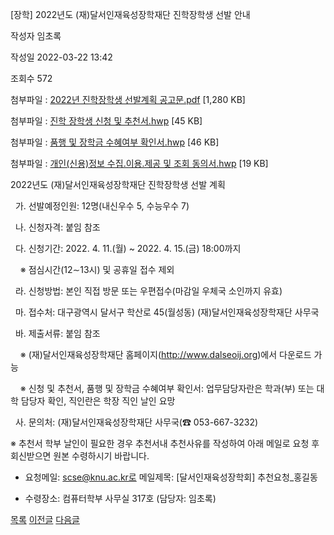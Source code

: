 



[장학] 2022년도 (재)달서인재육성장학재단 진학장학생 선발 안내





작성자
임초록


작성일
2022-03-22 13:42


조회수
572


첨부파일 : [2022년 진학장학생 선발계획 공고문.pdf](https://computer.knu.ac.kr/pack/bbs/down.php?f_name=Q0dUVllEWFRZVXNKchUWblNAQw==&o_name=2022년진학장학생선발계획공고문.pdf&tbl=Site_BBS_25) [1,280 KB]  

첨부파일 : [진학 장학생 신청 및 추천서.hwp](https://computer.knu.ac.kr/pack/bbs/down.php?f_name=QEdUVllEWFRZVXNKchUWbktTVQ==&o_name=진학장학생신청및추천서.hwp&tbl=Site_BBS_25) [45 KB]  

첨부파일 : [품행 및 장학금 수혜여부 확인서.hwp](https://computer.knu.ac.kr/pack/bbs/down.php?f_name=QUdUVllEWFRZVXNKchUWbktTVQ==&o_name=품행및장학금수혜여부확인서.hwp&tbl=Site_BBS_25) [46 KB]  

첨부파일 : [개인(신용)정보 수집.이용.제공 및 조회 동의서.hwp](https://computer.knu.ac.kr/pack/bbs/down.php?f_name=RkdUVllEWFRZVXNKchUWbktTVQ==&o_name=개인(신용)정보수집.이용.제공및조회동의서.hwp&tbl=Site_BBS_25) [19 KB]


﻿2022년도 (재)달서인재육성장학재단 진학장학생 선발 계획  


  


  가. 선발예정인원: 12명(내신우수 5, 수능우수 7)

  나. 신청자격: 붙임 참조

  다. 신청기간: 2022. 4. 11.(월) ~ 2022. 4. 15.(금) 18:00까지

    ※ 점심시간(12∼13시) 및 공휴일 접수 제외

  라. 신청방법: 본인 직접 방문 또는 우편접수(마감일 우체국 소인까지 유효)

  마. 접수처: 대구광역시 달서구 학산로 45(월성동) (재)달서인재육성장학재단 사무국

  바. 제출서류: 붙임 참조

    ※ (재)달서인재육성장학재단 홈페이지(http://www.dalseoij.org)에서 다운로드 가능

    ※ 신청 및 추천서, 품행 및 장학금 수혜여부 확인서: 업무담당자란은 학과(부) 또는 대학 담당자 확인, 직인란은 학장 직인 날인 요망 

  사. 문의처: (재)달서인재육성장학재단 사무국(☎ 053-667-3232)

  


※ 추천서 학부 날인이 필요한 경우 추천서내 추천사유를 작성하여 아래 메일로 요청 후 회신받으면 원본 수령하시기 바랍니다.

- 요청메일: scse@knu.ac.kr로 메일제목: [달서인재육성장학회] 추천요청\_홍길동

- 수령장소: 컴퓨터학부 사무실 317호 (담당자: 임초록)







[목록](https://computer.knu.ac.kr/06_sub/02_sub.html?key=&keyfield=&category=&page=1&bbs_code=Site_BBS_25)
[이전글](https://computer.knu.ac.kr/06_sub/02_sub.html?bbs_cmd=view&page=1&key=&keyfield=&category=&no=3726&bbs_code=Site_BBS_25)
[다음글](https://computer.knu.ac.kr/06_sub/02_sub.html?bbs_cmd=view&page=1&key=&keyfield=&category=&no=3728&bbs_code=Site_BBS_25)




